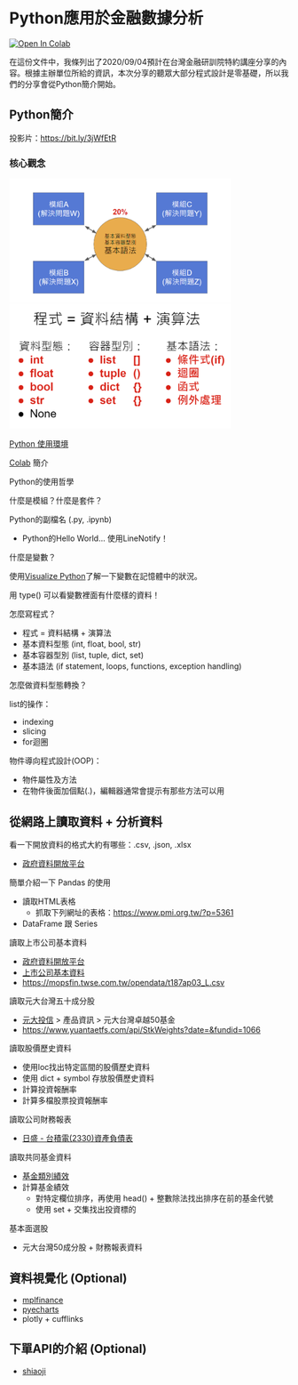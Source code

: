 # Python應用於金融數據分析

[![Open In Colab](https://colab.research.google.com/assets/colab-badge.svg)](https://colab.research.google.com/github/victorgau/tabf20200904/)

在這份文件中，我條列出了2020/09/04預計在台灣金融研訓院特約講座分享的內容。根據主辦單位所給的資訊，本次分享的聽眾大部分程式設計是零基礎，所以我們的分享會從Python簡介開始。

## Python簡介

投影片：https://bit.ly/3jWfEtR

### 核心觀念

<img src="images/python_01.png" width=400>

<img src="images/python_02.png" width=400>

[Python 使用環境](https://ipython.org/ipython-doc/3/development/how_ipython_works.html
)

[Colab](https://colab.research.google.com/) 簡介

Python的使用哲學

什麼是模組？什麼是套件？

Python的副檔名 (.py, .ipynb)	
* Python的Hello World… 使用LineNotify！

什麼是變數？

使用[Visualize Python](http://www.pythontutor.com/visualize.html#mode=edit)了解一下變數在記憶體中的狀況。

用 type() 可以看變數裡面有什麼樣的資料！

怎麼寫程式？
* 程式 = 資料結構 + 演算法
* 基本資料型態 (int, float, bool, str)
* 基本容器型別 (list, tuple, dict, set)
* 基本語法 (if statement, loops, functions, exception handling)

怎麼做資料型態轉換？

list的操作：
* indexing
* slicing
* for迴圈

物件導向程式設計(OOP)：

* 物件屬性及方法
* 在物件後面加個點(.)，編輯器通常會提示有那些方法可以用

## 從網路上讀取資料 + 分析資料

看一下開放資料的格式大約有哪些：.csv, .json, .xlsx

* [政府資料開放平台](https://data.gov.tw/)

簡單介紹一下 Pandas 的使用

* 讀取HTML表格
  * 抓取下列網址的表格：https://www.pmi.org.tw/?p=5361
* DataFrame 跟 Series

讀取上市公司基本資料

* [政府資料開放平台](https://data.gov.tw/)
* [上市公司基本資料](https://data.gov.tw/datasets/search?qs=%E4%B8%8A%E5%B8%82%E5%85%AC%E5%8F%B8%E5%9F%BA%E6%9C%AC%E8%B3%87%E6%96%99)
* https://mopsfin.twse.com.tw/opendata/t187ap03_L.csv


讀取元大台灣五十成分股

* [元大投信](https://www.yuantaetfs.com/#/Home/Index) > 產品資訊 > 元大台灣卓越50基金
* https://www.yuantaetfs.com/api/StkWeights?date=&fundid=1066

讀取股價歷史資料

* 使用loc找出特定區間的股價歷史資料
* 使用 dict + symbol 存放股價歷史資料
* 計算投資報酬率
* 計算多檔股票投資報酬率

讀取公司財務報表

* [日盛 - 台積電(2330)資產負債表](http://jsjustweb.jihsun.com.tw/z/zc/zcp/zcpb/zcpb_2330.djhtm)

讀取共同基金資料

* [基金類別績效](https://www.sitca.org.tw/ROC/Industry/IN2421.aspx)
* 計算基金績效
  * 對特定欄位排序，再使用 head() + 整數除法找出排序在前的基金代號
  * 使用 set + 交集找出投資標的

基本面選股

* 元大台灣50成分股 + 財務報表資料

## 資料視覺化 (Optional)

* [mplfinance](https://github.com/matplotlib/mplfinance)
* [pyecharts](https://github.com/pyecharts/pyecharts)
* plotly + cufflinks

## 下單API的介紹 (Optional)

* [shiaoji](https://sinotrade.github.io/)
